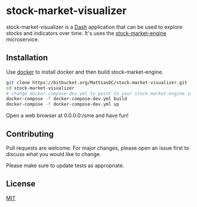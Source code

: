 # stock-market-visualizer

stock-market-visualizer is a [Dash](https://dash.plotly.com/) application that can be used to explore stocks and indicators over time. It's uses the [stock-market-engine](https://bitbucket.org/MattiasDC/stock-market-engine.git) microservice.

## Installation

Use [docker](https://www.docker.com/) to install docker and then build stock-market-engine.

```bash
git clone https://bitbucket.org/MattiasDC/stock-market-visualizer.git
cd stock-market-visualizer
# change docker-compose-dev.yml to point to your stock-market-engine image
docker-compose -f docker-compose-dev.yml build
docker-compose -f docker-compose-dev.yml up
```

Open a web browser at 0.0.0.0:/sme and have fun!

## Contributing
Pull requests are welcome. For major changes, please open an issue first to discuss what you would like to change.

Please make sure to update tests as appropriate.

## License
[MIT](https://choosealicense.com/licenses/mit/)